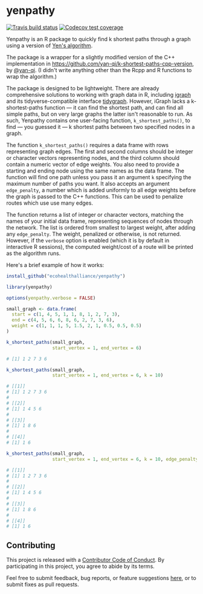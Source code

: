 # yenpathy

[![Travis build status](https://travis-ci.org/ecohealthalliance/yenpathy.svg?branch=master)](https://travis-ci.org/ecohealthalliance/yenpathy)
[![Codecov test coverage](https://codecov.io/gh/ecohealthalliance/yenpathy/branch/master/graph/badge.svg)](https://codecov.io/gh/ecohealthalliance/yenpathy?branch=master)

Yenpathy is an R package to quickly find k shortest paths through a graph using a version of [Yen's algorithm](https://en.wikipedia.org/wiki/Yen%27s_algorithm).

The package is a wrapper for a slightly modified version of the C++ implementation in https://github.com/yan-qi/k-shortest-paths-cpp-version, by [@yan-qi](https://github.com/yan-qi). (I didn't write anything other than the Rcpp and R functions to wrap the algorithm.)

The package is designed to be lightweight. There are already comprehensive solutions to working with graph data in R, including [igraph](http://igraph.org/r/) and its tidyverse-compatible interface [tidygraph](https://github.com/thomasp85/tidygraph). However, iGraph lacks a k-shortest-paths function — it can find the shortest path, and can find all simple paths, but on very large graphs the latter isn't reasonable to run. As such, Yenpathy contains one user-facing function, `k_shortest_paths()`, to find — you guessed it — k shortest paths between two specified nodes in a graph.

The function `k_shortest_paths()` requires a data frame with rows representing graph edges. The first and second columns should be integer or character vectors representing nodes, and the third column should contain a numeric vector of edge weights. You also need to provide a starting and ending node using the same names as the data frame. The function will find one path unless you pass it an argument `k` specifying the maximum number of paths you want. It also accepts an argument `edge_penalty`, a number which is added uniformly to all edge weights before the graph is passed to the C++ functions. This can be used to penalize routes which use use many edges.

The function returns a list of integer or character vectors, matching the names of your initial data frame, representing sequences of nodes through the network. The list is ordered from smallest to largest weight, after adding any `edge_penalty`. The weight, penalized or otherwise, is not returned. However, if the `verbose` option is enabled (which it is by default in interactive R sessions), the computed weight/cost of a route will be printed as the algorithm runs.

Here's a brief example of how it works:

```r
install_github("ecohealthalliance/yenpathy")

library(yenpathy)

options(yenpathy.verbose = FALSE)

small_graph <- data.frame(
  start = c(1, 4, 5, 1, 1, 8, 1, 2, 7, 3),
  end = c(4, 5, 6, 6, 8, 6, 2, 7, 3, 6),
  weight = c(1, 1, 1, 5, 1.5, 2, 1, 0.5, 0.5, 0.5)
)

k_shortest_paths(small_graph,
                 start_vertex = 1, end_vertex = 6)

# [1] 1 2 7 3 6

k_shortest_paths(small_graph,
                 start_vertex = 1, end_vertex = 6, k = 10)

# [[1]]
# [1] 1 2 7 3 6
# 
# [[2]]
# [1] 1 4 5 6
# 
# [[3]]
# [1] 1 8 6
# 
# [[4]]
# [1] 1 6

k_shortest_paths(small_graph,
                 start_vertex = 1, end_vertex = 6, k = 10, edge_penalty = 0)

# [[1]]
# [1] 1 2 7 3 6
# 
# [[2]]
# [1] 1 4 5 6
# 
# [[3]]
# [1] 1 8 6
# 
# [[4]]
# [1] 1 6
```

## Contributing

This project is released with a [Contributor Code of Conduct](https://github.com/ecohealthalliance/yenpathy/blob/master/CONDUCT.md). By participating in this project, you agree to abide by its terms.

Feel free to submit feedback, bug reports, or feature suggestions [here](https://github.com/ecohealthalliance/yenpathy/issues), or to submit fixes as pull requests.
